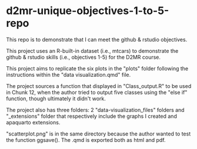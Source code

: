 # d2mr-unique-objectives-1-to-5-repo
This repo is to demonstrate that I can meet the github &amp; rstudio objectives.

This project uses an R-built-in dataset (i.e., mtcars) to demonstrate the github & rstudio skills (i.e., objectives 1-5) for the D2MR course.

This project aims to replicate the six plots in the "plots" folder following the instructions within the "data visualization.qmd" file.

The project sources a function that displayed in "Class_output.R" to be used in Chunk 12, when the author tried to output five classes using the "else if" function, though ultimately it didn't work.

The project also has three folders: 2 "data-visualization_files" folders and "_extensions" folder that respectively include the graphs I created and apaquarto extensions.

"scatterplot.png" is in the same directory because the author wanted to test the function ggsave(). The .qmd is exported both as html and pdf.